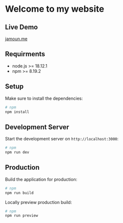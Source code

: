 # Welcome to my website

## Live Demo

[jamoun.me](https://www.jamoun.me)

## Requirments

- node.js >= 18.12.1
- npm >= 8.19.2

## Setup

Make sure to install the dependencies:

```bash
# npm
npm install
```

## Development Server

Start the development server on `http://localhost:3000`:

```bash
# npm
npm run dev
```

## Production

Build the application for production:

```bash
# npm
npm run build
```

Locally preview production build:

```bash
# npm
npm run preview
```
